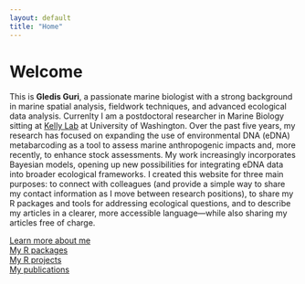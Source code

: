 ```yaml
---
layout: default
title: "Home"
---
```


# Welcome

This is **Gledis Guri**, a passionate marine biologist with a strong background in marine spatial analysis, fieldwork techniques, and advanced ecological data analysis. Currenlty I am a postdoctoral researcher in Marine Biology sitting at [Kelly Lab](http://kellyresearchlab.com) at University of Washington. Over the past five years, my research has focused on expanding the use of environmental DNA (eDNA) metabarcoding as a tool to assess marine anthropogenic impacts and, more recently, to enhance stock assessments. My work increasingly incorporates Bayesian models, opening up new possibilities for integrating eDNA data into broader ecological frameworks. I created this website for three main purposes: to connect with colleagues (and provide a simple way to share my contact information as I move between research positions), to share my R packages and tools for addressing ecological questions, and to describe my articles in a clearer, more accessible language—while also sharing my articles free of charge.

[Learn more about me](/about)  
[My R packages](/pack)  
[My R projects](/proj)  
[My publications](/pub)  